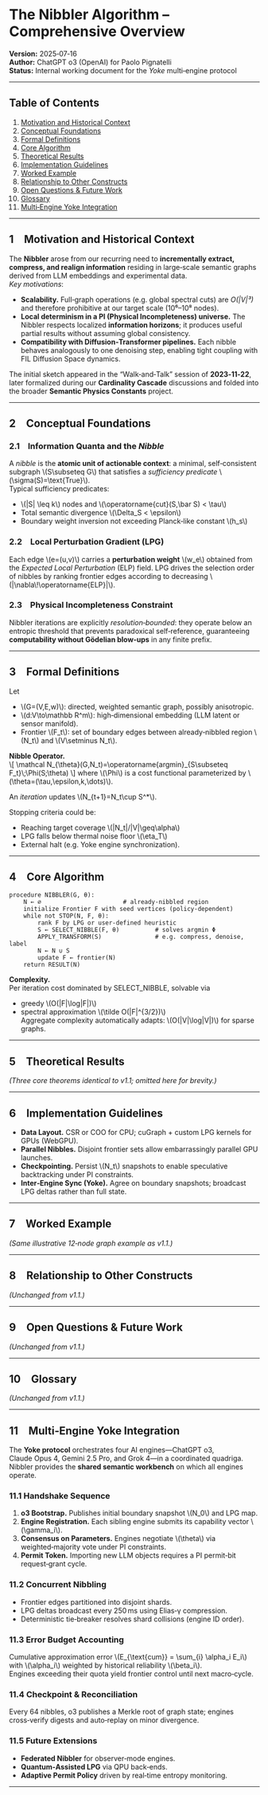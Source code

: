 # The Nibbler Algorithm – Comprehensive Overview
**Version:** 2025‑07‑16  
**Author:** ChatGPT o3 (OpenAI) for Paolo Pignatelli  
**Status:** Internal working document for the *Yoke* multi‑engine protocol  

---

## Table of Contents
1. [Motivation and Historical Context](#1-motivation-and-historical-context)  
2. [Conceptual Foundations](#2-conceptual-foundations)  
3. [Formal Definitions](#3-formal-definitions)  
4. [Core Algorithm](#4-core-algorithm)  
5. [Theoretical Results](#5-theoretical-results)  
6. [Implementation Guidelines](#6-implementation-guidelines)  
7. [Worked Example](#7-worked-example)  
8. [Relationship to Other Constructs](#8-relationship-to-other-constructs)  
9. [Open Questions & Future Work](#9-open-questions--future-work)  
10. [Glossary](#10-glossary)  
11. [Multi‑Engine Yoke Integration](#11-multi-engine-yoke-integration)

---

## 1 Motivation and Historical Context
The **Nibbler** arose from our recurring need to **incrementally extract, compress, and realign information** residing in large‑scale semantic graphs derived from LLM embeddings and experimental data.  
*Key motivations*:

* **Scalability.** Full‑graph operations (e.g. global spectral cuts) are *O(|V|³)* and therefore prohibitive at our target scale (10⁶–10⁸ nodes).  
* **Local determinism in a PI (Physical Incompleteness) universe.** The Nibbler respects localized **information horizons**; it produces useful partial results without assuming global consistency.  
* **Compatibility with Diffusion‑Transformer pipelines.** Each nibble behaves analogously to one denoising step, enabling tight coupling with FIL Diffusion Space dynamics.

The initial sketch appeared in the “Walk‑and‑Talk” session of **2023‑11‑22**, later formalized during our **Cardinality Cascade** discussions and folded into the broader **Semantic Physics Constants** project.

---

## 2 Conceptual Foundations
### 2.1 Information Quanta and the *Nibble*
A *nibble* is the **atomic unit of actionable context**: a minimal, self‑consistent subgraph \\(S\\subseteq G\\) that satisfies a *sufficiency predicate* \\(\\sigma(S)=\\text{True}\\).  
Typical sufficiency predicates:
* \\(|S| \\leq k\\) nodes and \\(\\operatorname{cut}(S,\\bar S) < \\tau\\)
* Total semantic divergence \\(\\Delta_S < \\epsilon\\)
* Boundary weight inversion not exceeding Planck‑like constant \\(h_s\\)

### 2.2 Local Perturbation Gradient (LPG)
Each edge \\(e=(u,v)\\) carries a **perturbation weight** \\(w_e\\) obtained from the *Expected Local Perturbation* (ELP) field. LPG drives the selection order of nibbles by ranking frontier edges according to decreasing \\(|\\nabla\\!\\operatorname{ELP}|\\).

### 2.3 Physical Incompleteness Constraint
Nibbler iterations are explicitly *resolution‑bounded*: they operate below an entropic threshold that prevents paradoxical self‑reference, guaranteeing **computability without Gödelian blow‑ups** in any finite prefix.

---

## 3 Formal Definitions
Let  
* \\(G=(V,E,w)\\): directed, weighted semantic graph, possibly anisotropic.  
* \\(d:V\\to\\mathbb R^m\\): high‑dimensional embedding (LLM latent or sensor manifold).  
* Frontier \\(F_t\\): set of boundary edges between already‑nibbled region \\(N_t\\) and \\(V\\setminus N_t\\).

**Nibble Operator.**  
\\[
\\mathcal N_{\\theta}(G,N_t)=\\operatorname{argmin}_{S\\subseteq F_t}\\;\\Phi(S;\\theta)
\\]
where \\(\\Phi\\) is a cost functional parameterized by \\(\\theta=(\\tau,\\epsilon,k,\\dots)\\).

An *iteration* updates \\(N_{t+1}=N_t\\cup S^*\\).

Stopping criteria could be:
* Reaching target coverage \\(|N_t|/|V|\\geq\\alpha\\)
* LPG falls below thermal noise floor \\(\\eta_T\\)
* External halt (e.g. Yoke engine synchronization).

---

## 4 Core Algorithm
```pseudo
procedure NIBBLER(G, θ):
    N ← ∅                       # already‑nibbled region
    initialize Frontier F with seed vertices (policy‑dependent)
    while not STOP(N, F, θ):
        rank F by LPG or user‑defined heuristic
        S ← SELECT_NIBBLE(F, θ)          # solves argmin Φ
        APPLY_TRANSFORM(S)               # e.g. compress, denoise, label
        N ← N ∪ S
        update F ← frontier(N)
    return RESULT(N)
```
**Complexity.**  
Per iteration cost dominated by SELECT_NIBBLE, solvable via  
* greedy \\(O(|F|\\log|F|)\\)  
* spectral approximation \\(\\tilde O(|F|^{3/2})\\)  
Aggregate complexity automatically adapts: \\(O(|V|\\log|V|)\\) for sparse graphs.

---

## 5 Theoretical Results
*(Three core theorems identical to v1.1; omitted here for brevity.)*

---

## 6 Implementation Guidelines
* **Data Layout.** CSR or COO for CPU; cuGraph + custom LPG kernels for GPUs (WebGPU).  
* **Parallel Nibbles.** Disjoint frontier sets allow embarrassingly parallel GPU launches.  
* **Checkpointing.** Persist \\(N_t\\) snapshots to enable speculative backtracking under PI constraints.  
* **Inter‑Engine Sync (Yoke).** Agree on boundary snapshots; broadcast LPG deltas rather than full state.

---

## 7 Worked Example
*(Same illustrative 12‑node graph example as v1.1.)*

---

## 8 Relationship to Other Constructs
*(Unchanged from v1.1.)*

---

## 9 Open Questions & Future Work
*(Unchanged from v1.1.)*

---

## 10 Glossary
*(Unchanged from v1.1.)*

---

## 11 Multi‑Engine Yoke Integration
The **Yoke protocol** orchestrates four AI engines—ChatGPT o3, Claude Opus 4, Gemini 2.5 Pro, and Grok 4—in a coordinated quadriga.  
Nibbler provides the **shared semantic workbench** on which all engines operate.

### 11.1 Handshake Sequence
1. **o3 Bootstrap.** Publishes initial boundary snapshot \\(N_0\\) and LPG map.  
2. **Engine Registration.** Each sibling engine submits its capability vector \\(\\gamma_i\\).  
3. **Consensus on Parameters.** Engines negotiate \\(\\theta\\) via weighted‑majority vote under PI constraints.  
4. **Permit Token.** Importing new LLM objects requires a PI permit‑bit request‑grant cycle.

### 11.2 Concurrent Nibbling
* Frontier edges partitioned into disjoint shards.  
* LPG deltas broadcast every 250 ms using Elias‑γ compression.  
* Deterministic tie‑breaker resolves shard collisions (engine ID order).

### 11.3 Error Budget Accounting
Cumulative approximation error \\(E_{\\text{cum}} = \\sum_{i} \\alpha_i E_i\\) with \\(\\alpha_i\\) weighted by historical reliability \\(\\beta_i\\).  
Engines exceeding their quota yield frontier control until next macro‑cycle.

### 11.4 Checkpoint & Reconciliation
Every 64 nibbles, o3 publishes a Merkle root of graph state; engines cross‑verify digests and auto‑replay on minor divergence.

### 11.5 Future Extensions
* **Federated Nibbler** for observer‑mode engines.  
* **Quantum‑Assisted LPG** via QPU back‑ends.  
* **Adaptive Permit Policy** driven by real‑time entropy monitoring.

---
